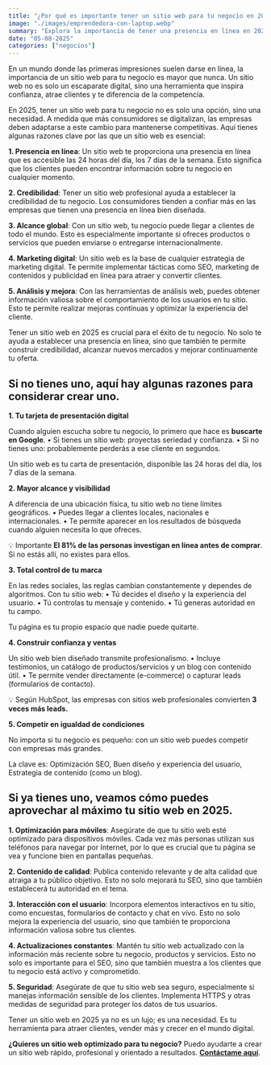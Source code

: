 ```yaml
---
title: "¿Por qué es importante tener un sitio web para tu negocio en 2025?"
image: "./images/emprendedora-con-laptop.webp"
summary: "Explora la importancia de tener una presencia en línea en 2025 y cómo un sitio web puede beneficiar a tu negocio."
date: "05-08-2025"
categories: ["negocios"]
---
```


En un mundo donde las primeras impresiones suelen darse en línea, la importancia de un sitio web para tu negocio es mayor que nunca. Un sitio web no es solo un escaparate digital, sino una herramienta que inspira confianza, atrae clientes y te diferencia de la competencia.

En 2025, tener un sitio web para tu negocio no es solo una opción, sino una necesidad. A medida que más consumidores se digitalizan, las empresas deben adaptarse a este cambio para mantenerse competitivas. Aquí tienes algunas razones clave por las que un sitio web es esencial:

**1. Presencia en línea**: Un sitio web te proporciona una presencia en línea que es accesible las 24 horas del día, los 7 días de la semana. Esto significa que los clientes pueden encontrar información sobre tu negocio en cualquier momento.

**2. Credibilidad**: Tener un sitio web profesional ayuda a establecer la credibilidad de tu negocio. Los consumidores tienden a confiar más en las empresas que tienen una presencia en línea bien diseñada.

**3. Alcance global**: Con un sitio web, tu negocio puede llegar a clientes de todo el mundo. Esto es especialmente importante si ofreces productos o servicios que pueden enviarse o entregarse internacionalmente.

**4. Marketing digital**: Un sitio web es la base de cualquier estrategia de marketing digital. Te permite implementar tácticas como SEO, marketing de contenidos y publicidad en línea para atraer y convertir clientes.

**5. Análisis y mejora**: Con las herramientas de análisis web, puedes obtener información valiosa sobre el comportamiento de los usuarios en tu sitio. Esto te permite realizar mejoras continuas y optimizar la experiencia del cliente.

Tener un sitio web en 2025 es crucial para el éxito de tu negocio. No solo te ayuda a establecer una presencia en línea, sino que también te permite construir credibilidad, alcanzar nuevos mercados y mejorar continuamente tu oferta.

## Si no tienes uno, aquí hay algunas razones para considerar crear uno.

**1. Tu tarjeta de presentación digital**

Cuando alguien escucha sobre tu negocio, lo primero que hace es **buscarte en Google**.
• Si tienes un sitio web: proyectas seriedad y confianza.
• Si no tienes uno: probablemente perderás a ese cliente en segundos.

Un sitio web es tu carta de presentación, disponible las 24 horas del día, los 7 días de la semana.

**2. Mayor alcance y visibilidad**

A diferencia de una ubicación física, tu sitio web no tiene límites geográficos.
• Puedes llegar a clientes locales, nacionales e internacionales.
• Te permite aparecer en los resultados de búsqueda cuando alguien necesita lo que ofreces.

💡 Importante **El 81% de las personas investigan en línea antes de comprar**. Si no estás allí, no existes para ellos.

**3. Total control de tu marca**

En las redes sociales, las reglas cambian constantemente y dependes de algoritmos.
Con tu sitio web:
• Tú decides el diseño y la experiencia del usuario.
• Tú controlas tu mensaje y contenido.
• Tú generas autoridad en tu campo.

Tu página es tu propio espacio que nadie puede quitarte.

**4. Construir confianza y ventas**

Un sitio web bien diseñado transmite profesionalismo.
• Incluye testimonios, un catálogo de productos/servicios y un blog con contenido útil.
• Te permite vender directamente (e-commerce) o capturar leads (formularios de contacto).

💡 Según HubSpot, las empresas con sitios web profesionales convierten **3 veces más leads.**

**5. Competir en igualdad de condiciones**

No importa si tu negocio es pequeño: con un sitio web puedes competir con empresas más grandes.

La clave es: Optimización SEO, Buen diseño y experiencia del usuario, Estrategia de contenido (como un blog).

## Si ya tienes uno, veamos cómo puedes aprovechar al máximo tu sitio web en 2025.

**1. Optimización para móviles**: Asegúrate de que tu sitio web esté optimizado para dispositivos móviles. Cada vez más personas utilizan sus teléfonos para navegar por Internet, por lo que es crucial que tu página se vea y funcione bien en pantallas pequeñas.

**2. Contenido de calidad**: Publica contenido relevante y de alta calidad que atraiga a tu público objetivo. Esto no solo mejorará tu SEO, sino que también establecerá tu autoridad en el tema.

**3. Interacción con el usuario**: Incorpora elementos interactivos en tu sitio, como encuestas, formularios de contacto y chat en vivo. Esto no solo mejora la experiencia del usuario, sino que también te proporciona información valiosa sobre tus clientes.

**4. Actualizaciones constantes**: Mantén tu sitio web actualizado con la información más reciente sobre tu negocio, productos y servicios. Esto no solo es importante para el SEO, sino que también muestra a los clientes que tu negocio está activo y comprometido.

**5. Seguridad**: Asegúrate de que tu sitio web sea seguro, especialmente si manejas información sensible de los clientes. Implementa HTTPS y otras medidas de seguridad para proteger los datos de tus usuarios.

Tener un sitio web en 2025 ya no es un lujo; es una necesidad. Es tu herramienta para atraer clientes, vender más y crecer en el mundo digital.

**¿Quieres un sitio web optimizado para tu negocio?**
Puedo ayudarte a crear un sitio web rápido, profesional y orientado a resultados. **[Contáctame aquí]("../../../pages/contacto.astro")**.
